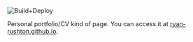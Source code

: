 ![Build+Deploy](https://github.com/ryan-rushton/ryan-rushton.github.io/workflows/Build+Deploy/badge.svg?branch=master)

Personal portfolio/CV kind of page. You can access it at [ryan-rushton.github.io](https://ryan-rushton.github.io/).

